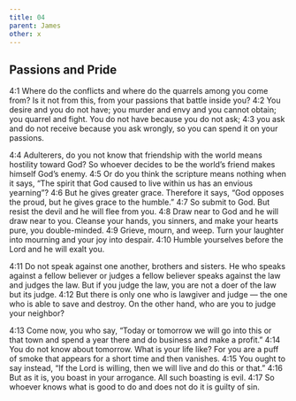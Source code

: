 ```yaml
---
title: 04
parent: James
other: x
---
```


## Passions and Pride

<a name="4:1">4:1</a> Where do the conflicts and where do the quarrels among you come from? Is it not from this, from your passions that battle inside you? <a name="4:2">4:2</a> You desire and you do not have; you murder and envy and you cannot obtain; you quarrel and fight. You do not have because you do not ask; <a name="4:3">4:3</a> you ask and do not receive because you ask wrongly, so you can spend it on your passions.

<a name="4:4">4:4</a> Adulterers, do you not know that friendship with the world means hostility toward God? So whoever decides to be the world’s friend makes himself God’s enemy. <a name="4:5">4:5</a> Or do you think the scripture means nothing when it says, “The spirit that God caused to live within us has an envious yearning”? <a name="4:6">4:6</a> But he gives greater grace. Therefore it says, “God opposes the proud, but he gives grace to the humble.” <a name="4:7">4:7</a> So submit to God. But resist the devil and he will flee from you. <a name="4:8">4:8</a> Draw near to God and he will draw near to you. Cleanse your hands, you sinners, and make your hearts pure, you double-minded. <a name="4:9">4:9</a> Grieve, mourn, and weep. Turn your laughter into mourning and your joy into despair. <a name="4:10">4:10</a> Humble yourselves before the Lord and he will exalt you.

<a name="4:11">4:11</a> Do not speak against one another, brothers and sisters. He who speaks against a fellow believer or judges a fellow believer speaks against the law and judges the law. But if you judge the law, you are not a doer of the law but its judge. <a name="4:12">4:12</a> But there is only one who is lawgiver and judge — the one who is able to save and destroy. On the other hand, who are you to judge your neighbor?

<a name="4:13">4:13</a> Come now, you who say, “Today or tomorrow we will go into this or that town and spend a year there and do business and make a profit.” <a name="4:14">4:14</a> You do not know about tomorrow. What is your life like? For you are a puff of smoke that appears for a short time and then vanishes. <a name="4:15">4:15</a> You ought to say instead, “If the Lord is willing, then we will live and do this or that.” <a name="4:16">4:16</a> But as it is, you boast in your arrogance. All such boasting is evil. <a name="4:17">4:17</a> So whoever knows what is good to do and does not do it is guilty of sin.
